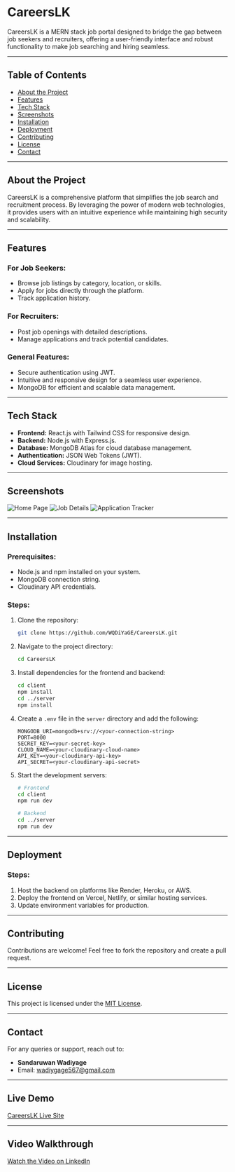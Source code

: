 # CareersLK

CareersLK is a MERN stack job portal designed to bridge the gap between job seekers and recruiters, offering a user-friendly interface and robust functionality to make job searching and hiring seamless.

---

## Table of Contents
- [About the Project](#about-the-project)
- [Features](#features)
- [Tech Stack](#tech-stack)
- [Screenshots](#screenshots)
- [Installation](#installation)
- [Deployment](#deployment)
- [Contributing](#contributing)
- [License](#license)
- [Contact](#contact)

---

## About the Project
CareersLK is a comprehensive platform that simplifies the job search and recruitment process. By leveraging the power of modern web technologies, it provides users with an intuitive experience while maintaining high security and scalability.

---

## Features

### For Job Seekers:
- Browse job listings by category, location, or skills.
- Apply for jobs directly through the platform.
- Track application history.

### For Recruiters:
- Post job openings with detailed descriptions.
- Manage applications and track potential candidates.

### General Features:
- Secure authentication using JWT.
- Intuitive and responsive design for a seamless user experience.
- MongoDB for efficient and scalable data management.

---

## Tech Stack

- **Frontend:** React.js with Tailwind CSS for responsive design.
- **Backend:** Node.js with Express.js.
- **Database:** MongoDB Atlas for cloud database management.
- **Authentication:** JSON Web Tokens (JWT).
- **Cloud Services:** Cloudinary for image hosting.

---

## Screenshots

![Home Page](screenshots/home.png)
![Job Details](screenshots/job-details.png)
![Application Tracker](screenshots/tracker.png)

---

## Installation

### Prerequisites:
- Node.js and npm installed on your system.
- MongoDB connection string.
- Cloudinary API credentials.

### Steps:

1. Clone the repository:
   ```bash
   git clone https://github.com/WQDiYaGE/CareersLK.git
   ```

2. Navigate to the project directory:
   ```bash
   cd CareersLK
   ```

3. Install dependencies for the frontend and backend:
   ```bash
   cd client
   npm install
   cd ../server
   npm install
   ```

4. Create a `.env` file in the `server` directory and add the following:
   ```env
   MONGODB_URI=mongodb+srv://<your-connection-string>
   PORT=8000
   SECRET_KEY=<your-secret-key>
   CLOUD_NAME=<your-cloudinary-cloud-name>
   API_KEY=<your-cloudinary-api-key>
   API_SECRET=<your-cloudinary-api-secret>
   ```

5. Start the development servers:
   ```bash
   # Frontend
   cd client
   npm run dev

   # Backend
   cd ../server
   npm run dev
   ```

---

## Deployment

### Steps:
1. Host the backend on platforms like Render, Heroku, or AWS.
2. Deploy the frontend on Vercel, Netlify, or similar hosting services.
3. Update environment variables for production.

---

## Contributing

Contributions are welcome! Feel free to fork the repository and create a pull request.

---

## License

This project is licensed under the [MIT License](LICENSE).

---

## Contact

For any queries or support, reach out to:
- **Sandaruwan Wadiyage**
- Email: [wadiygage567@gmail.com](mailto:wadiygage567@gmail.com)

---

## Live Demo

[CareersLK Live Site](https://careerslk.onrender.com)

---

## Video Walkthrough

[Watch the Video on LinkedIn]([https://linkedin.com/path-to-video](https://www.linkedin.com/posts/sandaruwan-wadiyage_mernstack-webdevelopment-jobportal-activity-7289634410503540736-GCpX?utm_source=share&utm_medium=member_desktop))
